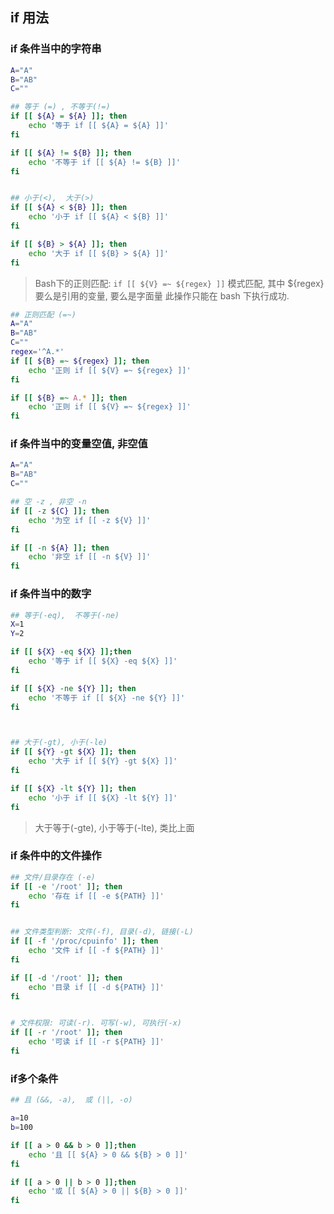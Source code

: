 ## if 用法

### if 条件当中的字符串

```bash
A="A"
B="AB"
C=""

## 等于 (=) , 不等于(!=)
if [[ ${A} = ${A} ]]; then
    echo '等于 if [[ ${A} = ${A} ]]'
fi

if [[ ${A} != ${B} ]]; then
    echo '不等于 if [[ ${A} != ${B} ]]'
fi


## 小于(<),  大于(>)
if [[ ${A} < ${B} ]]; then
    echo '小于 if [[ ${A} < ${B} ]]'
fi

if [[ ${B} > ${A} ]]; then
    echo '大于 if [[ ${B} > ${A} ]]'
fi
```

> Bash下的正则匹配: `if [[ ${V} =~ ${regex} ]]` 模式匹配, 其中 ${regex} 要么是引用的变量, 要么是字面量
> 此操作只能在 bash 下执行成功.

```bash
## 正则匹配 (=~)
A="A"
B="AB"
C=""
regex='^A.*'
if [[ ${B} =~ ${regex} ]]; then
    echo '正则 if [[ ${V} =~ ${regex} ]]'
fi

if [[ ${B} =~ A.* ]]; then
    echo '正则 if [[ ${V} =~ ${regex} ]]'
fi
```

### if 条件当中的变量空值, 非空值

```bash
A="A"
B="AB"
C=""

## 空 -z , 非空 -n
if [[ -z ${C} ]]; then
    echo '为空 if [[ -z ${V} ]]'
fi

if [[ -n ${A} ]]; then
    echo '非空 if [[ -n ${V} ]]'
fi
```

### if 条件当中的数字

```bash
## 等于(-eq),  不等于(-ne)
X=1
Y=2

if [[ ${X} -eq ${X} ]];then
    echo '等于 if [[ ${X} -eq ${X} ]]'
fi

if [[ ${X} -ne ${Y} ]]; then
    echo '不等于 if [[ ${X} -ne ${Y} ]]'
fi



## 大于(-gt), 小于(-le)
if [[ ${Y} -gt ${X} ]]; then
    echo '大于 if [[ ${Y} -gt ${X} ]]'
fi

if [[ ${X} -lt ${Y} ]]; then
    echo '小于 if [[ ${X} -lt ${Y} ]]'
fi
```

> 大于等于(-gte), 小于等于(-lte), 类比上面


### if 条件中的文件操作

```bash
## 文件/目录存在 (-e)
if [[ -e '/root' ]]; then
    echo '存在 if [[ -e ${PATH} ]]'
fi


## 文件类型判断: 文件(-f), 目录(-d), 链接(-L)
if [[ -f '/proc/cpuinfo' ]]; then
    echo '文件 if [[ -f ${PATH} ]]'
fi

if [[ -d '/root' ]]; then
    echo '目录 if [[ -d ${PATH} ]]'
fi


# 文件权限: 可读(-r). 可写(-w), 可执行(-x)
if [[ -r '/root' ]]; then
    echo '可读 if [[ -r ${PATH} ]]'
fi
```

### if多个条件

```bash
## 且 (&&, -a),  或 (||, -o)

a=10
b=100

if [[ a > 0 && b > 0 ]];then
    echo '且 [[ ${A} > 0 && ${B} > 0 ]]'
fi

if [[ a > 0 || b > 0 ]];then
    echo '或 [[ ${A} > 0 || ${B} > 0 ]]'
fi
```
